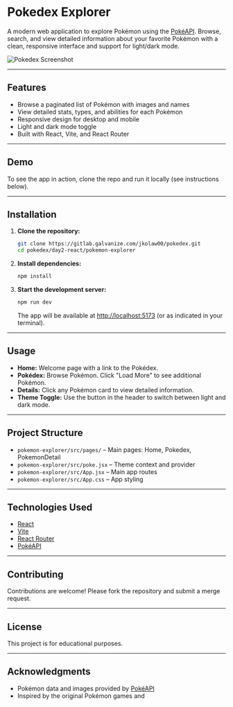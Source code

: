 # Pokedex Explorer

A modern web application to explore Pokémon using the [PokéAPI](https://pokeapi.co/). Browse, search, and view detailed information about your favorite Pokémon with a clean, responsive interface and support for light/dark mode.

![Pokedex Screenshot](pokemon-explorer/src/pages/giorgio-trovato-I7ipAK_JggQ-unsplash.jpg) <!-- Replace with an actual screenshot if available -->

---

## Features

- Browse a paginated list of Pokémon with images and names
- View detailed stats, types, and abilities for each Pokémon
- Responsive design for desktop and mobile
- Light and dark mode toggle
- Built with React, Vite, and React Router

---

## Demo

To see the app in action, clone the repo and run it locally (see instructions below).

---

## Installation

1. **Clone the repository:**

   ```sh
   git clone https://gitlab.galvanize.com/jkolaw00/pokedex.git
   cd pokedex/day2-react/pokemon-explorer
   ```

2. **Install dependencies:**

   ```sh
   npm install
   ```

3. **Start the development server:**
   ```sh
   npm run dev
   ```
   The app will be available at [http://localhost:5173](http://localhost:5173) (or as indicated in your terminal).

---

## Usage

- **Home:** Welcome page with a link to the Pokédex.
- **Pokédex:** Browse Pokémon. Click "Load More" to see additional Pokémon.
- **Details:** Click any Pokémon card to view detailed information.
- **Theme Toggle:** Use the button in the header to switch between light and dark mode.

---

## Project Structure

- `pokemon-explorer/src/pages/` – Main pages: Home, Pokedex, PokemonDetail
- `pokemon-explorer/src/poke.jsx` – Theme context and provider
- `pokemon-explorer/src/App.jsx` – Main app routes
- `pokemon-explorer/src/App.css` – App styling

---

## Technologies Used

- [React](https://react.dev/)
- [Vite](https://vitejs.dev/)
- [React Router](https://reactrouter.com/)
- [PokéAPI](https://pokeapi.co/)

---

## Contributing

Contributions are welcome! Please fork the repository and submit a merge request.

---

## License

This project is for educational purposes.

---

## Acknowledgments

- Pokémon data and images provided by [PokéAPI](https://pokeapi.co/)
- Inspired by the original Pokémon games and
